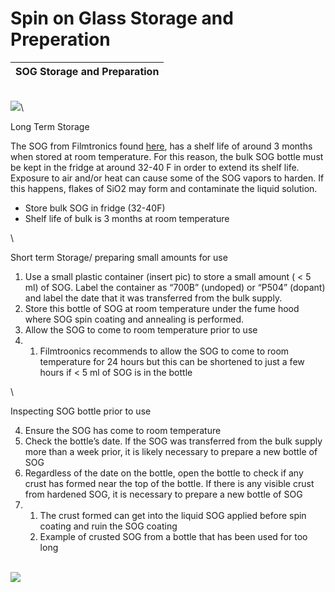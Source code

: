 # Spin on Glass Storage and Preperation

| SOG Storage and Preparation |
| --------------------------- |

\
![](https://lh4.googleusercontent.com/vKHxeMZpzNEleAyDKnVi7ISyzjPDv6sEDqHshNwG5TAQz6sNbwxksjdmcgkR2DcsPjflSbV9h6iiCtvpcMdmHhACZTfE9XWHPEEXuvOzDKVOOCw-tA8L-ly\_WVeG7MgyrSGj3FS8F9mv-AhmSn6NKpM)\


Long Term Storage

The SOG from Filmtronics found [here](https://drive.google.com/file/d/1S-XpX1oCZxachYJFFdZ8GQ7z7kEdoavi/view?usp=sharing), has a shelf life of around 3 months when stored at room temperature. For this reason, the bulk SOG bottle must be kept in the fridge at around 32-40 F in order to extend its shelf life. Exposure to air and/or heat can cause some of the SOG vapors to harden. If this happens, flakes of SiO2 may form and contaminate the liquid solution.

* Store bulk SOG in fridge (32-40F)
* Shelf life of bulk is 3 months at room temperature

\


Short term Storage/ preparing small amounts for use

1. Use a small plastic container (insert pic) to store a small amount ( < 5 ml) of SOG. Label the container as “700B” (undoped) or “P504” (dopant) and label the date that it was transferred from the bulk supply.
2. Store this bottle of SOG at room temperature under the fume hood where SOG spin coating and annealing is performed.
3. Allow the SOG to come to room temperature prior to use
4.
   1. Filmtroonics recommends to allow the SOG to come to room temperature for 24 hours but this can be shortened to just a few hours if < 5 ml of SOG is in the bottle

\


Inspecting SOG bottle prior to use

4. Ensure the SOG has come to room temperature
5. Check the bottle’s date. If the SOG was transferred from the bulk supply more than a week prior, it is likely necessary to prepare a new bottle of SOG
6. Regardless of the date on the bottle, open the bottle to check if any crust has formed near the top of the bottle. If there is any visible crust from hardened SOG, it is necessary to prepare a new bottle of SOG
7.
   1. The crust formed can get into the liquid SOG applied before spin coating and ruin the SOG coating
   2. Example of crusted SOG from a bottle that has been used for too long

\
![](https://lh3.googleusercontent.com/jNf1OtKKHK3xw-pDK5VAQHVqLCcCJIKZTh118rcmOpZPAiMjoapN060P8UTqpXZ5lh-\_VLZpgZ-Qg\_9N76CcUTWBGvVuuozSlOsp19zyRkC76PC84klkqNvpwpzAlIWuOrBhUBgw6uwv2a1NalIeMw0)
